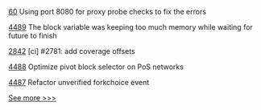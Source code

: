 
[60](https://github.com/hyperledger-labs/fabric-operator/pull/60) Using port 8080 for proxy probe checks to fix the errors

[4489](https://github.com/hyperledger/besu/pull/4489) The block variable was keeping too much memory while waiting for future to finish

[2842](https://github.com/hyperledger/iroha/pull/2842) [ci] #2781: add coverage offsets

[4488](https://github.com/hyperledger/besu/pull/4488) Optimize pivot block selector on PoS networks 

[4487](https://github.com/hyperledger/besu/pull/4487) Refactor unverified forkchoice event


[See more >>>](https://start-here.hyperledger.org/pull-requests)
